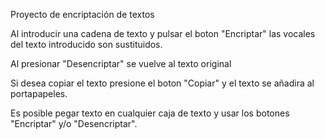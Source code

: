 Proyecto de encriptación de textos

Al introducir una cadena de texto y pulsar el boton "Encriptar" las vocales del texto introducido son sustituidos. 

Al presionar "Desencriptar" se vuelve al texto original

Si desea copiar el texto presione el boton "Copiar" y el texto se añadira al portapapeles. 

Es posible pegar texto en cualquier caja de texto y usar los botones "Encriptar" y/o "Desencriptar". 
